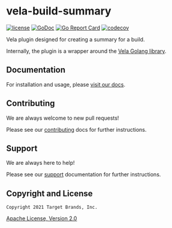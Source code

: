 # vela-build-summary

[![license](https://img.shields.io/crates/l/gl.svg)](../LICENSE)
[![GoDoc](https://godoc.org/github.com/go-vela/vela-build-summary?status.svg)](https://godoc.org/github.com/go-vela/vela-build-summary)
[![Go Report Card](https://goreportcard.com/badge/go-vela/vela-build-summary)](https://goreportcard.com/report/go-vela/vela-build-summary)
[![codecov](https://codecov.io/gh/go-vela/vela-build-summary/branch/main/graph/badge.svg)](https://codecov.io/gh/go-vela/vela-build-summary)

Vela plugin designed for creating a summary for a build.

Internally, the plugin is a wrapper around the [Vela Golang library](https://github.com/go-vela/sdk-go).

## Documentation

For installation and usage, please [visit our docs](https://go-vela.github.io/docs).

## Contributing

We are always welcome to new pull requests!

Please see our [contributing](CONTRIBUTING.md) docs for further instructions.

## Support

We are always here to help!

Please see our [support](SUPPORT.md) documentation for further instructions.

## Copyright and License

```
Copyright 2021 Target Brands, Inc.
```

[Apache License, Version 2.0](../LICENSE)

